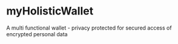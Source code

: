 # myHolisticWallet
A multi functional wallet - privacy protected for secured access of encrypted personal data
